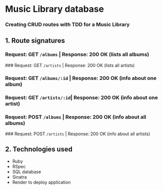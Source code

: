 # Music Library database

### Creating CRUD routes with TDD for a Music Library

## 1. Route signatures

  ### Request: GET `/albums`     | Response: 200 OK (lists all albums)

  ### Request: GET `/artists`    | Response: 200 OK (lists all artists)

  ### Request: GET `/albums/:id` | Response: 200 OK (info about one album)

  ### Request: GET `/artists/:id`| Response: 200 OK (info about one artist)

  ### Request: POST `/albums`    | Response: 200 OK (info about all albums)
  
  ### Request: POST `/artists`   | Response: 200 OK (info about all artists)


## 2. Technologies used
- Ruby
- RSpec
- SQL database
- Sinatra
- Render to deploy application